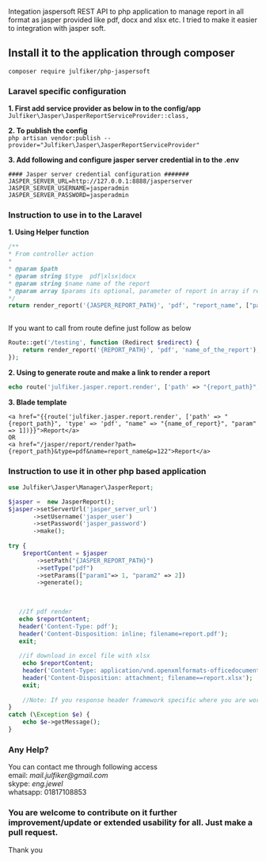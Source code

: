 Integation jaspersoft REST API to php application to manage report in all format as jasper provided like pdf, docx and xlsx etc. I tried to make it easier to integration with jasper soft.   
 
## Install it to the application through composer   
`composer require julfiker/php-jaspersoft`  

### Laravel specific configuration 
 **1. First add service provider as below in to the config/app**   
`Julfiker\Jasper\JasperReportServiceProvider::class,`  
   
 **2. To publish the config**   
`php artisan vendor:publish --provider="Julfiker\Jasper\JasperReportServiceProvider"`   

 **3. Add following and configure jasper server credential in to the .env**
 ```dotenv
#### Jasper server credential configuration #######
JASPER_SERVER_URL=http://127.0.0.1:8888/jasperserver
JASPER_SERVER_USERNAME=jasperadmin
JASPER_SERVER_PASSWORD=jasperadmin
```
 
### Instruction to use in to the Laravel
 **1. Using Helper function**
 ````php
 /** 
 * From controller action
 *
 * @param $path
 * @param string $type  pdf|xlsx|docx
 * @param string $name name of the report
 * @param array $params its optional, parameter of report in array if required. 
 */
 return render_report('{JASPER_REPORT_PATH}', 'pdf', "report_name", ["param" => 123]); 
   
````   
If you want to call from route define just follow as below   
````php 
Route::get('/testing', function (Redirect $redirect) {
    return render_report('{REPORT_PATH}', 'pdf', 'name_of_the_report');
});

````
**2. Using to generate route and make a link to render a report**
```php
echo route('julfiker.jasper.report.render', ['path' => "{report_path}", 'type' => 'pdf', "name" => "{name_of_report}", "param" => 1]);
```
**3.  Blade template**  
```blade
<a href="{{route('julfiker.jasper.report.render', ['path' => "{report_path}", 'type' => 'pdf', "name" => "{name_of_report}", "param" => 1])}}">Report</a>
OR
<a href="/jasper/report/render?path={report_path}&type=pdf&name=report_name&p=122">Report</a>
```
  
  
### Instruction to use it in other php based application
```php
use Julfiker\Jasper\Manager\JasperReport;

$jasper =  new JasperReport();
$jasper->setServerUrl('jasper_server_url')
       ->setUsername('jasper_user')
       ->setPassword('jasper_password')
       ->make();
     
try {
    $reportContent = $jasper
        ->setPath("{JASPER_REPORT_PATH}")
        ->setType("pdf")
        ->setParams(["param1"=> 1, "param2" => 2])
        ->generate();
  
  

   //If pdf render
   echo $reportContent;
   header('Content-Type: pdf');
   header('Content-Disposition: inline; filename=report.pdf');
   exit;
   
   //if download in excel file with xlsx
    echo $reportContent;
    header('Content-Type: application/vnd.openxmlformats-officedocument.spreadsheetml.sheet');
    header('Content-Disposition: attachment; filename==report.xlsx');
    exit;
    
    //Note: If you response header framework specific where you are working on.
}
catch (\Exception $e) {
    echo $e->getMessage();
}

```

### Any Help?   
You can contact me through following access   
email: _mail.julfiker@gmail.com_  
skype: _eng.jewel_  
whatsapp: 01817108853


### You are welcome to contribute on it further improvement/update or extended usability for all. Just make a pull request.  
Thank you

 
